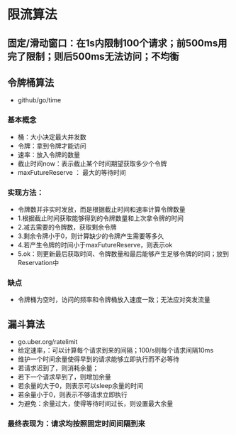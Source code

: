 # 限流算法

## 固定/滑动窗口：在1s内限制100个请求；前500ms用完了限制；则后500ms无法访问；不均衡
## 令牌桶算法
- github/go/time
### 基本概念
- 桶：大小决定最大并发数
- 令牌：拿到令牌才能访问
- 速率：放入令牌的数量
- 截止时间now：表示截止某个时间期望获取多少个令牌
- maxFutureReserve ： 最大的等待时间
### 实现方法：
- 令牌数并非实时发放，而是根据截止时间和速率计算令牌数量
- 1.根据截止时间获取能够得到的令牌数量和上次拿令牌的时间
- 2.减去需要的令牌数，获取剩余令牌
- 3.剩余令牌小于0，则计算缺少的令牌产生需要等多久
- 4.若产生令牌的时间小于maxFutureReserve，则表示ok
- 5.ok：则更新最后获取时间、令牌数量和最后能够产生足够令牌的时间；放到Reservation中
### 缺点
- 令牌桶为空时，访问的频率和令牌桶放入速度一致；无法应对突发流量

## 漏斗算法 
- go.uber.org/ratelimit
- 给定速率，：可以计算每个请求到来的间隔；100/s则每个请求间隔10ms
- 维护一个时间余量使得早到的请求能够立即执行而不必等待
- 若请求迟到了，则消耗余量；
- 若下一个请求早到了，则增加余量
- 若余量的大于0，则表示可以sleep余量的时间
- 若余量小于0，则表示不够请求立即执行
- 为避免：余量过大，使得等待时间过长，则设置最大余量

### 最终表现为：请求均按照固定时间间隔到来
